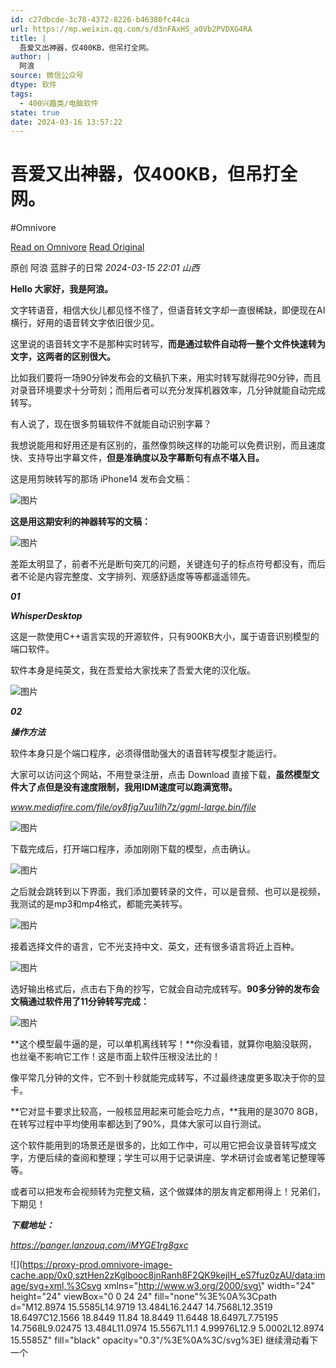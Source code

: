 ```yaml
---
id: c27dbcde-3c78-4372-8226-b46380fc44ca
url: https://mp.weixin.qq.com/s/d3nFAxHS_a0Vb2PVDXG4RA
title: |
  吾爱又出神器，仅400KB，但吊打全网。
author: |
  阿浪
source: 微信公众号
dtype: 软件
tags:
  - 400兴趣类/电脑软件
state: true
date: 2024-03-16 13:57:22
---
```



# 吾爱又出神器，仅400KB，但吊打全网。
#Omnivore

[Read on Omnivore](https://omnivore.app/me/https-mp-weixin-qq-com-s-d-3-n-f-ax-hs-a-0-vb-2-pvdxg-4-ra-18e45d1fd54)
[Read Original](https://mp.weixin.qq.com/s/d3nFAxHS_a0Vb2PVDXG4RA)

原创  阿浪  蓝胖子的日常 _2024-03-15 22:01_ _山西_ 

**Hello 大家好，我是阿浪。**

文字转语音，相信大伙儿都见怪不怪了，但语音转文字却一直很稀缺，即便现在AI横行，好用的语音转文字依旧很少见。

这里说的语音转文字不是那种实时转写，**而是通过软件自动将一整个文件快速转为文字，这两者的区别很大。**

比如我们要将一场90分钟发布会的文稿扒下来，用实时转写就得花90分钟，而且对录音环境要求十分苛刻；而用后者可以充分发挥机器效率，几分钟就能自动完成转写。

有人说了，现在很多剪辑软件不就能自动识别字幕？

我想说能用和好用还是有区别的，虽然像剪映这样的功能可以免费识别，而且速度快、支持导出字幕文件，**但是准确度以及字幕断句有点不堪入目。**

这是用剪映转写的那场 iPhone14 发布会文稿：

![图片](https://proxy-prod.omnivore-image-cache.app/0x0,se50GFzT8nmAJ1Ny59j-p8vaJYqkHTd2l4p5DGt5CX34/https://mmbiz.qpic.cn/mmbiz_png/PZGLUaib6wQUMyibH50Zd7VupkBsfqFkbr65bX77l55YJp2Q38bJRdOoFYreohAuZibh0F4mfvTkWJELEosUha7icQ/640?wx_fmt=png&from=appmsg)

**这是用这期安利的神器转写的文稿：**

![图片](https://proxy-prod.omnivore-image-cache.app/0x0,sW2RFMThTNNqa4WIk9dJy7SldsBlWirO5PxXvXHCW9zU/https://mmbiz.qpic.cn/mmbiz_png/PZGLUaib6wQUMyibH50Zd7VupkBsfqFkbrYiazLyTvdjyW1ib4VrFkoaX9E1BaqrG3eTquppM03fGybsaE09vYWoNg/640?wx_fmt=png&from=appmsg)

差距太明显了，前者不光是断句突兀的问题，关键连句子的标点符号都没有，而后者不论是内容完整度、文字排列、观感舒适度等等都遥遥领先。

_**01**_

_**WhisperDesktop**_

这是一款使用C++语言实现的开源软件，只有900KB大小，属于语音识别模型的端口软件。  

软件本身是纯英文，我在吾爱给大家找来了吾爱大佬的汉化版。

![图片](https://proxy-prod.omnivore-image-cache.app/0x0,sQUcmTCGXmfYJOLiZ6CM1IImPJIXsho19icNTUTOgI-M/https://mmbiz.qpic.cn/mmbiz_png/PZGLUaib6wQUMyibH50Zd7VupkBsfqFkbrBLcHvpye1ToaOKxhVZiaoWrb5blG9PJARAUhOHL1knhTN7PRDDpEnbA/640?wx_fmt=png&from=appmsg)

_**02**_ 

_**操作方法**_

软件本身只是个端口程序，必须得借助强大的语音转写模型才能运行。  

大家可以访问这个网站，不用登录注册，点击 Download 直接下载，**虽然模型文件大了点但是没有速度限制，我用IDM速度可以跑满宽带。**

_www.mediafire.com/file/oy8fig7uu1ilh7z/ggml-large.bin/file_

![图片](https://proxy-prod.omnivore-image-cache.app/0x0,sK0cADBAIbdoKk2qBrjsBbx0JEG2FDo6JeMXc9Lo34h0/https://mmbiz.qpic.cn/mmbiz_png/PZGLUaib6wQUMyibH50Zd7VupkBsfqFkbria8IIOWGGIkLYfS03NHGzibbtQChr8bZicOnqciaTjxdh9AJ59BYGUHITQ/640?wx_fmt=png&from=appmsg)

下载完成后，打开端口程序，添加刚刚下载的模型，点击确认。  

![图片](https://proxy-prod.omnivore-image-cache.app/0x0,scSPO66wjWyS-Eej8SoCVlLcdijnCa6UZQVgtk7A13ok/https://mmbiz.qpic.cn/mmbiz_png/PZGLUaib6wQUMyibH50Zd7VupkBsfqFkbrMSull8ibhWoicic0Bica3ibdlCYcfDgtlreeMlF256Ig0p6Tjdicf3PloYzg/640?wx_fmt=png&from=appmsg)

之后就会跳转到以下界面，我们添加要转录的文件，可以是音频、也可以是视频，我测试的是mp3和mp4格式，都能完美转写。  

![图片](https://proxy-prod.omnivore-image-cache.app/0x0,suFb64OumFkNGOdC8cqT3IMOCld0SKVVFawtSv2PJn1g/https://mmbiz.qpic.cn/mmbiz_png/PZGLUaib6wQUMyibH50Zd7VupkBsfqFkbrDxVeWzg8oD2GWButFIhYkIFtRSv0ibaaR9xFvzBz86icrNPIXf0ENBag/640?wx_fmt=png&from=appmsg)

接着选择文件的语言，它不光支持中文、英文，还有很多语言将近上百种。

![图片](https://proxy-prod.omnivore-image-cache.app/0x0,saYk0bAdcnT9fUfwMf-SNYVK7vMdO3-93jX05LBN54Ig/https://mmbiz.qpic.cn/mmbiz_png/PZGLUaib6wQUMyibH50Zd7VupkBsfqFkbrr3P5F2jmITpNlOliauTOPKenfGjQG26jiaWicwPr9ricnbHmPLYiclZawRA/640?wx_fmt=png&from=appmsg)

选好输出格式后，点击右下角的抄写，它就会自动完成转写。**90多分钟的发布会文稿通过软件用了11分钟转写完成：**

![图片](https://proxy-prod.omnivore-image-cache.app/0x0,sfmu-YKZWyFiD2vG2tvNL40k7Xr9tHpYRly8BJFX-Sn0/https://mmbiz.qpic.cn/mmbiz_png/PZGLUaib6wQUMyibH50Zd7VupkBsfqFkbr5sh5ickjovD3OlLXlZFO06TH01feXE7eUAKfmwSAyt80LC2Cddv2FcQ/640?wx_fmt=png&from=appmsg)

**这个模型最牛逼的是，可以单机离线转写！**你没看错，就算你电脑没联网，也丝毫不影响它工作！这是市面上软件压根没法比的！

像平常几分钟的文件，它不到十秒就能完成转写，不过最终速度更多取决于你的显卡。

**它对显卡要求比较高，一般核显用起来可能会吃力点，**我用的是3070 8GB，在转写过程中平均使用率都达到了90%，具体大家可以自行测试。

这个软件能用到的场景还是很多的，比如工作中，可以用它把会议录音转写成文字，方便后续的查阅和整理；学生可以用于记录讲座、学术研讨会或者笔记整理等等。

或者可以把发布会视频转为完整文稿，这个做媒体的朋友肯定都用得上！兄弟们，下期见！

_**下载地址：**_

_https://panger.lanzouq.com/iMYGE1rg8gxc_

![](https://proxy-prod.omnivore-image-cache.app/0x0,sztHen2zKglbooc8jnRanh8F2QK9kejIH_eS7fuz0zAU/data:image/svg+xml,%3Csvg xmlns=\"http://www.w3.org/2000/svg\" width=\"24\" height=\"24\" viewBox=\"0 0 24 24\" fill=\"none\"%3E%0A%3Cpath d=\"M12.8974 15.5585L14.9719 13.484L16.2447 14.7568L12.3519 18.6497C12.1566 18.8449 11.84 18.8449 11.6448 18.6497L7.75195 14.7568L9.02475 13.484L11.0974 15.5567L11.1 4.99976L12.9 5.0002L12.8974 15.5585Z\" fill=\"black\" opacity=\"0.3\"/%3E%0A%3C/svg%3E) 继续滑动看下一个 



